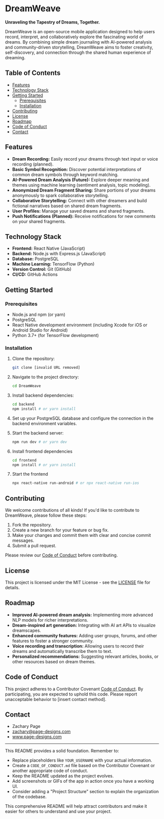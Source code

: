 # DreamWeave

**Unraveling the Tapestry of Dreams, Together.**

DreamWeave is an open-source mobile application designed to help users record, interpret, and collaboratively explore the fascinating world of dreams. By combining simple dream journaling with AI-powered analysis and community-driven storytelling, DreamWeave aims to foster creativity, self-discovery, and connection through the shared human experience of dreaming.

## Table of Contents

*   [Features](#features)
*   [Technology Stack](#technology-stack)
*   [Getting Started](#getting-started)
    *   [Prerequisites](#prerequisites)
    *   [Installation](#installation)
*   [Contributing](#contributing)
*   [License](#license)
*   [Roadmap](#roadmap)
*   [Code of Conduct](#code-of-conduct)
*   [Contact](#contact)

## Features

*   **Dream Recording:** Easily record your dreams through text input or voice recording (planned).
*   **Basic Symbol Recognition:** Discover potential interpretations of common dream symbols through keyword matching.
*   **AI-Powered Dream Analysis (Future):** Explore deeper meaning and themes using machine learning (sentiment analysis, topic modeling).
*   **Anonymized Dream Fragment Sharing:** Share portions of your dreams anonymously to spark collaborative storytelling.
*   **Collaborative Storytelling:** Connect with other dreamers and build fictional narratives based on shared dream fragments.
*   **User Profiles:** Manage your saved dreams and shared fragments.
*   **Push Notifications (Planned):** Receive notifications for new comments on your shared fragments.

## Technology Stack

*   **Frontend:** React Native (JavaScript)
*   **Backend:** Node.js with Express.js (JavaScript)
*   **Database:** PostgreSQL
*   **Machine Learning:** TensorFlow (Python)
*   **Version Control:** Git (GitHub)
*   **CI/CD:** GitHub Actions

## Getting Started

### Prerequisites

*   Node.js and npm (or yarn)
*   PostgreSQL
*   React Native development environment (including Xcode for iOS or Android Studio for Android)
*   Python 3.7+ (for TensorFlow development)

### Installation

1.  Clone the repository:

    ```bash
    git clone [invalid URL removed]
    ```

2.  Navigate to the project directory:

    ```bash
    cd DreamWeave
    ```

3.  Install backend dependencies:

    ```bash
    cd backend
    npm install # or yarn install
    ```

4.  Set up your PostgreSQL database and configure the connection in the backend environment variables.

5.  Start the backend server:

    ```bash
    npm run dev # or yarn dev
    ```

6. Install frontend dependencies

    ```bash
    cd frontend
    npm install # or yarn install
    ```

7. Start the frontend

    ```bash
    npx react-native run-android # or npx react-native run-ios
    ```

## Contributing

We welcome contributions of all kinds! If you'd like to contribute to DreamWeave, please follow these steps:

1.  Fork the repository.
2.  Create a new branch for your feature or bug fix.
3.  Make your changes and commit them with clear and concise commit messages.
4.  Submit a pull request.

Please review our [Code of Conduct](#code-of-conduct) before contributing.

## License

This project is licensed under the MIT License - see the [LICENSE](LICENSE) file for details.

## Roadmap

*   **Improved AI-powered dream analysis:** Implementing more advanced NLP models for richer interpretations.
*   **Dream-inspired art generation:** Integrating with AI art APIs to visualize dreamscapes.
*   **Enhanced community features:** Adding user groups, forums, and other features to foster a stronger community.
*   **Voice recording and transcription:** Allowing users to record their dreams and automatically transcribe them to text.
*   **Personalized recommendations:** Suggesting relevant articles, books, or other resources based on dream themes.

## Code of Conduct

This project adheres to a Contributor Covenant [Code of Conduct](CODE_OF_CONDUCT.md). By participating, you are expected to uphold this code. Please report unacceptable behavior to [insert contact method].

## Contact

*   Zachary Page
*   zachary@page-designs.com
*   www.page-designs.com
---

This README provides a solid foundation. Remember to:

*   Replace placeholders like `YOUR_USERNAME` with your actual information.
*   Create a `CODE_OF_CONDUCT.md` file based on the Contributor Covenant or another appropriate code of conduct.
*   Keep the README updated as the project evolves.
*   Add screenshots or GIFs of the app in action once you have a working UI.
*   Consider adding a "Project Structure" section to explain the organization of the codebase.

This comprehensive README will help attract contributors and make it easier for others to understand and use your project.
